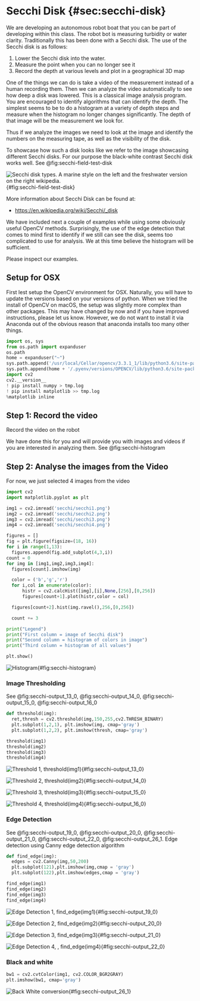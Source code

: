 # Secchi Disk {#sec:secchi-disk}

We are developing an autonomous robot boat that you can be part of
developing within this class. The robot bot is measuring
turbidity or water clarity. Traditionally this has been done with a
Secchi disk. The use of the Secchi disk is as follows:

1. Lower the Secchi disk into the water.
2. Measure the point when you can no longer see it
3. Record the depth at various levels and plot in a geographical 3D
   map

One of the things we can do is take a video of the measurement instead
of a human recording them. Then we can analyze the video automatically
to see how deep a disk was lowered. This is a classical image analysis
program. You are encouraged to identify algorithms that can identify
the depth. The simplest seems to be to do a histogram at a
variety of depth steps and measure when the histogram no longer
changes significantly. The depth of that image will be the measurement
we look for.

Thus if we analyze the images we need to look at the image and
identify the numbers on the measuring tape, as well as the visibility
of the disk.

To showcase how such a disk looks like we refer to the image
showcasing different Secchi disks. For our purpose the black-white
contrast Secchi disk works well. See @fig:secchi-field-test-disk


![Secchi disk types. A marine style on the left and the freshwater version on the right wikipedia.](images/secchi-field-test/disk.png){#fig:secchi-field-test-disk}

More information about Secchi Disk can be found at:

* <https://en.wikipedia.org/wiki/Secchi/_disk>

We have included next a couple of examples while using some obviously
useful OpenCV methods. Surprisingly, the use of the edge detection
that comes to mind first to identify if we still can see the disk,
seems too complicated to use for analysis. We at this time believe the
histogram will be sufficient.

Please inspect our examples.


## Setup for OSX

First lest setup the OpenCV environment for OSX. Naturally, you will
have to update the versions based on your versions of python. When we
tried the install of OpenCV on macOS, the setup was slightly more
complex than other packages. This may have changed by now and if you
have improved instructions, please let us know. However, we do not want
to install it via Anaconda out of the obvious reason that anaconda
installs too many other things.

```python
import os, sys
from os.path import expanduser
os.path
home = expanduser("~")
sys.path.append('/usr/local/Cellar/opencv/3.3.1_1/lib/python3.6/site-packages/')
sys.path.append(home + '/.pyenv/versions/OPENCV/lib/python3.6/site-packages/')
import cv2
cv2.__version__
! pip install numpy > tmp.log
! pip install matplotlib >> tmp.log
%matplotlib inline
```

## Step 1: Record the video

Record the video on the robot

We have done this for you and will provide you with images
and videos if you are interested in analyzing them. See @fig:secchi-histogram

## Step 2: Analyse the images from the Video

For now, we just selected 4 images from the video

```python
import cv2
import matplotlib.pyplot as plt

img1 = cv2.imread('secchi/secchi1.png')
img2 = cv2.imread('secchi/secchi2.png')
img3 = cv2.imread('secchi/secchi3.png')
img4 = cv2.imread('secchi/secchi4.png')

figures = []
fig = plt.figure(figsize=(18, 16))
for i in range(1,13):
  figures.append(fig.add_subplot(4,3,i))
count = 0
for img in [img1,img2,img3,img4]:
  figures[count].imshow(img)

  color = ('b','g','r')
  for i,col in enumerate(color):
      histr = cv2.calcHist([img],[i],None,[256],[0,256])
      figures[count+1].plot(histr,color = col)

  figures[count+2].hist(img.ravel(),256,[0,256])

  count += 3

print("Legend")
print("First column = image of Secchi disk")
print("Second column = histogram of colors in image")
print("Third column = histogram of all values")

plt.show()
```

![Histogram](images/secchi/output_9_1.png){#fig:secchi-histogram}


### Image Thresholding

See @fig:secchi-output_13_0, @fig:secchi-output_14_0, @fig:secchi-output_15_0, @fig:secchi-output_16_0

```python
def threshold(img):
  ret,thresh = cv2.threshold(img,150,255,cv2.THRESH_BINARY)
  plt.subplot(1,2,1), plt.imshow(img, cmap='gray')
  plt.subplot(1,2,2), plt.imshow(thresh, cmap='gray')

threshold(img1)
threshold(img2)
threshold(img3)
threshold(img4)
```

![Threshold 1, `threshold(img1)`](images/secchi/output_13_0.png){#fig:secchi-output_13_0}

![Threshold 2, `threshold(img2)`](images/secchi/output_14_0.png){#fig:secchi-output_14_0}

![Threshold 3, `threshold(img3)`](images/secchi/output_15_0.png){#fig:secchi-output_15_0}

![Threshold 4, `threshold(img4)`](images/secchi/output_16_0.png){#fig:secchi-output_16_0}

### Edge Detection

See @fig:secchi-output_19_0, 
@fig:secchi-output_20_0, 
@fig:secchi-output_21_0, 
@fig:secchi-output_22_0, 
@fig:secchi-output_26_1. 
Edge detection using Canny edge detection algorithm

```python
def find_edge(img):
  edges = cv2.Canny(img,50,200)
  plt.subplot(121),plt.imshow(img,cmap = 'gray')
  plt.subplot(122),plt.imshow(edges,cmap = 'gray')

find_edge(img1)
find_edge(img2)
find_edge(img3)
find_edge(img4)
```


![Edge Detection 1, `find_edge(img1)`](images/secchi/output_19_0.png){#fig:secchi-output_19_0}

![Edge Detection 2, `find_edge(img2)`](images/secchi/output_20_0.png){#fig:secchi-output_20_0}

![Edge Detection 3, `find_edge(img3)`](images/secchi/output_21_0.png){#fig:secchi-output_21_0}

![Edge Detection 4, , `find_edge(img4)`](images/secchi/output_22_0.png){#fig:secchi-output_22_0}

### Black and white

```python
bw1 = cv2.cvtColor(img1, cv2.COLOR_BGR2GRAY)
plt.imshow(bw1, cmap='gray')
```

![Back White conversion](images/secchi/output_26_1.png){#fig:secchi-output_26_1}

